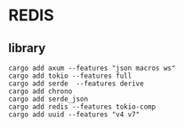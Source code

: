 # REDIS

## library
    cargo add axum --features "json macros ws"
    cargo add tokio --features full
    cargo add serde  --features derive
    cargo add chrono
    cargo add serde_json
    cargo add redis --features tokio-comp
    cargo add uuid --features "v4 v7"
